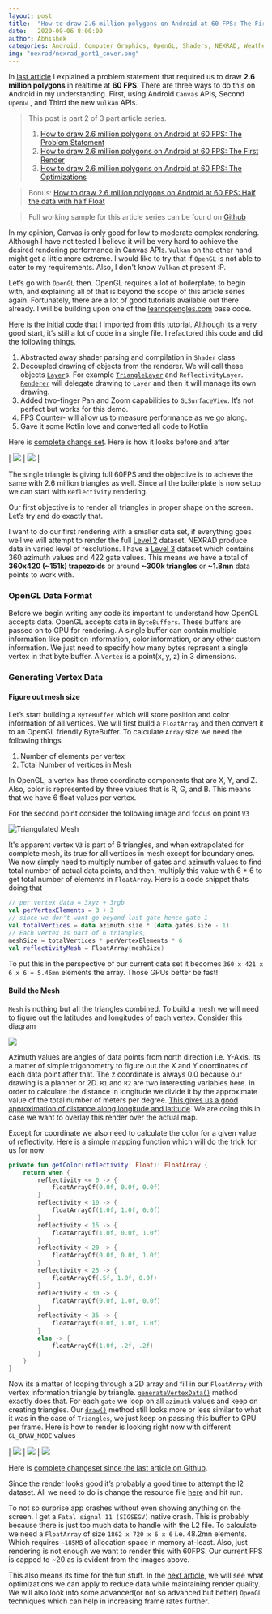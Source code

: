 ```yaml
---
layout: post
title:  "How to draw 2.6 million polygons on Android at 60 FPS: The First Render"
date:   2020-09-06 8:00:00
author: Abhishek
categories: Android, Computer Graphics, OpenGL, Shaders, NEXRAD, Weather Visualization, Rendering, 3D
img: "nexrad/nexrad_part1_cover.png"
---
```


In [last article]({{site.url}}/draw-2.6-million-polygons-at-60fps-android) I explained a problem statement that required us to draw **2.6 million polygons** in realtime at **60 FPS**. 
There are three ways to do this on Android in my understanding. First, using Android `Canvas` APIs, Second `OpenGL`, and Third the new `Vulkan` APIs. 

> This post is part 2 of 3 part article series.
> 1. [How to draw 2.6 million polygons on Android at 60 FPS: The Problem Statement]({{site.url}}/draw-2.6-million-polygons-at-60fps-android)
> 2. [How to draw 2.6 million polygons on Android at 60 FPS: The First Render]({{site.url}}/draw-2.6-million-polygons-at-60fps-first-render)
> 3. [How to draw 2.6 million polygons on Android at 60 FPS: The Optimizations]({{site.url}}/draw-2.6-million-polygons-at-60fps-optimize)

> Bonus: [How to draw 2.6 million polygons on Android at 60 FPS: Half the data with half Float]({{site.url}}/draw-2.6-million-polygons-at-60fps-half-float)

> Full working sample for this article series can be found on [Github](https://github.com/abhishekBansal/nexrad-render/tree/master)

In my opinion, Canvas is only good for low to moderate complex rendering. Although I have not tested I believe it will be very hard to achieve the desired rendering performance in Canvas APIs. `Vulkan` on the other hand might get a little more extreme. I would like to try that if `OpenGL` is not able to cater to my requirements. Also, I don't know `Vulkan` at present :P.

Let’s go with `OpenGL` then. OpenGL requires a lot of boilerplate, to begin with, and explaining all of that is beyond the scope of this article series again. Fortunately, there are a lot of good tutorials available out there already. I will be building upon one of the [learnopengles.com](https://github.com/learnopengles/Learn-OpenGLES-Tutorials/tree/master/android) base code.

[Here is the initial code](https://github.com/abhishekBansal/nexrad-render/commit/c552fb6964fc4df3155ee4f8c3f032cd572bf182) that I imported from this tutorial. Although its a very good start, it’s still a lot of code in a single file. I refactored this code and did the following things.

1. Abstracted away shader parsing and compilation in `Shader` class
2. Decoupled drawing of objects from the renderer. We will call these objects [`Layer`](https://github.com/abhishekBansal/nexrad-render/blob/master/app/src/main/java/dev/abhishekbansal/nexrad/layers/Layer.kt)s. For example [`TriangleLayer`](https://github.com/abhishekBansal/nexrad-render/blob/master/app/src/main/java/dev/abhishekbansal/nexrad/layers/TriangleLayer.kt) and `ReflectivityLayer`. [`Renderer`](https://github.com/abhishekBansal/nexrad-render/blob/master/app/src/main/java/dev/abhishekbansal/nexrad/renderer/NexradRenderer.kt) will delegate drawing to `Layer` and then it will manage its own drawing.
3. Added two-finger Pan and Zoom capabilities to `GLSurfaceView`. It’s not perfect but works for this demo.
4. FPS Counter- will allow us to measure performance as we go along.
5. Gave it some Kotlin love and converted all code to Kotlin

Here is [complete change set](https://github.com/abhishekBansal/nexrad-render/pull/1/files). Here is how it looks before and after

| ![](/assets/images/nexrad/Lesson1Renderer.png) | ![](/assets/images/nexrad/after_refactor.png) |

The single triangle is giving full 60FPS and the objective is to achieve the same with 2.6 million triangles as well. Since all the boilerplate is now setup we can start with `Reflectivity` rendering. 

Our first objective is to render all triangles in proper shape on the screen. Let’s try and do exactly that.

I want to do our first rendering with a smaller data set, if everything goes well we will attempt to render the full [Level 2](https://data.nodc.noaa.gov/cgi-bin/iso?id=gov.noaa.ncdc:C00345) dataset. NEXRAD produce data in varied level of resolutions. I have a [Level 3](https://data.nodc.noaa.gov/cgi-bin/iso?id=gov.noaa.ncdc:C00708) dataset which contains 360 azimuth values and 422 gate values. This means we have a total of **360x420 (~151k) trapezoids** or around **~300k triangles** or **~1.8mn** data points to work with.

### OpenGL Data Format
Before we begin writing any code its important to understand how OpenGL accepts data. OpenGL accepts data in `ByteBuffers`. These buffers are passed on to GPU for rendering. A single buffer can contain multiple information like position information, color information, or any other custom information. We just need to specify how many bytes represent a single vertex in that byte buffer. A `Vertex` is a point(x, y, z) in 3 dimensions.

### Generating Vertex Data

#### Figure out mesh size
Let’s start building a `ByteBuffer` which will store position and color information of all vertices. We will first build a `FloatArray` and then convert it to an OpenGL friendly ByteBuffer. To calculate `Array` size we need the following things
1. Number of elements per vertex 
2. Total Number of vertices in Mesh

In OpenGL, a vertex has three coordinate components that are X, Y, and Z. Also, color is represented by three values that is R, G, and B. This means that we have 6 float values per vertex.

For the second point consider the following image and focus on point `V3`

![Triangulated Mesh](/assets/images/nexrad/triangulated_mesh.png)

It's apparent vertex `V3` is part of 6 triangles, and when extrapolated for complete mesh, its true for all vertices in mesh except for boundary ones. 
We now simply need to multiply number of gates and azimuth values to find total number of actual data points, and then, multiply this value with 6 * 6 to get total number of elements in `FloatArray`. Here is a code snippet thats doing that
```kotlin
// per vertex data = 3xyz + 3rgb
val perVertexElements = 3 + 3
// since we don't want go beyond last gate hence gate-1
val totalVertices = data.azimuth.size * (data.gates.size - 1)
// Each vertex is part of 6 triangles,
meshSize = totalVertices * perVertexElements * 6
val reflectivityMesh = FloatArray(meshSize)
```

To put this in the perspective of our current data set it becomes `360 x 421 x 6 x 6 = 5.46mn` elements the array. Those GPUs  better be fast!

#### Build the Mesh

`Mesh` is nothing but all the triangles combined. To build a mesh we will need to figure out the latitudes and longitudes of each vertex. Consider this diagram

![](/assets/images/nexrad/triangle_coordinates.png)

Azimuth values are angles of data points from north direction i.e. Y-Axis. Its a matter of simple trigonometry to figure out the X and Y coordinates of each data point after that. The z coordinate is always 0.0 because our drawing is a planner or 2D. `R1` and `R2` are two interesting variables here. In order to calculate the distance in longitude we divide it by the approximate value of the total number of meters per degree. [This gives us a good approximation of distance along longitude and latitude](https://gis.stackexchange.com/questions/2951/algorithm-for-offsetting-a-latitude-longitude-by-some-amount-of-meters). We are doing this in case we want to overlay this render over the actual map.

Except for coordinate we also need to calculate the color for a given value of reflectivity. Here is a simple mapping function which will do the trick for us for now

```kotlin
private fun getColor(reflectivity: Float): FloatArray {
    return when {
        reflectivity <= 0 -> {
            floatArrayOf(0.0f, 0.0f, 0.0f)
        }
        reflectivity < 10 -> {
            floatArrayOf(1.0f, 1.0f, 0.0f)
        }
        reflectivity < 15 -> {
            floatArrayOf(1.0f, 0.0f, 1.0f)
        }
        reflectivity < 20 -> {
            floatArrayOf(0.0f, 0.0f, 1.0f)
        }
        reflectivity < 25 -> {
            floatArrayOf(.5f, 1.0f, 0.0f)
        }
        reflectivity < 30 -> {
            floatArrayOf(0.0f, 1.0f, 0.0f)
        }
        reflectivity < 35 -> {
            floatArrayOf(0.0f, 1.0f, 1.0f)
        }
        else -> {
            floatArrayOf(1.0f, .2f, .2f)
        }
    }
}
```

Now its a matter of looping through a 2D array and fill in our `FloatArray` with vertex information triangle by triangle. [`generateVertexData()`](https://github.com/abhishekBansal/nexrad-render/blob/first_l3_render/app/src/main/java/dev/abhishekbansal/nexrad/layers/ReflectivityLayer.kt#L126) method exactly does that. For each `gate` we loop on all `azimuth` values and keep on creating triangles. Our [`draw()`](https://github.com/abhishekBansal/nexrad-render/blob/first_l3_render/app/src/main/java/dev/abhishekbansal/nexrad/layers/ReflectivityLayer.kt#L97) method still looks more or less similar to what it was in the case of `Triangles`, we just keep on passing this buffer to GPU per frame. Here is how to render is looking right now with different `GL_DRAW_MODE` values

| ![](/assets/images/nexrad/l3_data_triangulated_zoomed_out_mesh.png) | ![](/assets/images/nexrad/l3_data_triangulated_mesh.png) | ![](/assets/images/nexrad/l3_data_unfilled_square_mesh.png)

Here is [complete changeset since the last article on Github](https://github.com/abhishekBansal/nexrad-render/pull/2/files).

Since the render looks good it’s probably a good time to attempt the l2 dataset. All we need to do is change the resource file [here](https://github.com/abhishekBansal/nexrad-render/blob/first_l3_render/app/src/main/java/dev/abhishekbansal/nexrad/layers/ReflectivityLayer.kt#L234) and hit run.

To not so surprise app crashes without even showing anything on the screen. I get a `Fatal signal 11 (SIGSEGV)` native crash. This is probably because there is just too much data to handle with the L2 file. To calculate we need a `FloatArray` of size `1862 x 720 x 6 x 6` i.e. 48.2mn elements. Which requires `~185MB` of allocation space in memory at-least. Also, just rendering is not enough we want to render this with 60FPS. Our current FPS is capped to ~20 as is evident from the images above.

This also means its time for the fun stuff. In the [next article]({{site.url}}/draw-2.6-million-polygons-at-60fps-optimize), we will see what optimizations we can apply to reduce data while maintaining render quality. We will also look into some advanced(or not so advanced but better) `OpenGL` techniques which can help in increasing frame rates further.